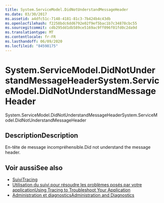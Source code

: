 ```yaml
---
title: System.ServiceModel.DidNotUnderstandMessageHeader
ms.date: 03/30/2017
ms.assetid: a4dfc51c-7148-4181-81c3-7b424b4c43db
ms.openlocfilehash: f2258bdc6dd6792e02f9ef5bac1b7c34878cbc55
ms.sourcegitcommit: cdb295dd1db589ce5169ac9ff096f01fd0c2da9d
ms.translationtype: MT
ms.contentlocale: fr-FR
ms.lasthandoff: 06/09/2020
ms.locfileid: "84598175"
---
```

# <a name="systemservicemodeldidnotunderstandmessageheader"></a><span data-ttu-id="78af6-102">System.ServiceModel.DidNotUnderstandMessageHeader</span><span class="sxs-lookup"><span data-stu-id="78af6-102">System.ServiceModel.DidNotUnderstandMessageHeader</span></span>
<span data-ttu-id="78af6-103">System.ServiceModel.DidNotUnderstandMessageHeader</span><span class="sxs-lookup"><span data-stu-id="78af6-103">System.ServiceModel.DidNotUnderstandMessageHeader</span></span>  
  
## <a name="description"></a><span data-ttu-id="78af6-104">Description</span><span class="sxs-lookup"><span data-stu-id="78af6-104">Description</span></span>  
 <span data-ttu-id="78af6-105">En-tête de message incompréhensible.</span><span class="sxs-lookup"><span data-stu-id="78af6-105">Did not understand the message header.</span></span>  
  
## <a name="see-also"></a><span data-ttu-id="78af6-106">Voir aussi</span><span class="sxs-lookup"><span data-stu-id="78af6-106">See also</span></span>

- [<span data-ttu-id="78af6-107">Suivi</span><span class="sxs-lookup"><span data-stu-id="78af6-107">Tracing</span></span>](index.md)
- [<span data-ttu-id="78af6-108">Utilisation du suivi pour résoudre les problèmes posés par votre application</span><span class="sxs-lookup"><span data-stu-id="78af6-108">Using Tracing to Troubleshoot Your Application</span></span>](using-tracing-to-troubleshoot-your-application.md)
- [<span data-ttu-id="78af6-109">Administration et diagnostics</span><span class="sxs-lookup"><span data-stu-id="78af6-109">Administration and Diagnostics</span></span>](../index.md)
